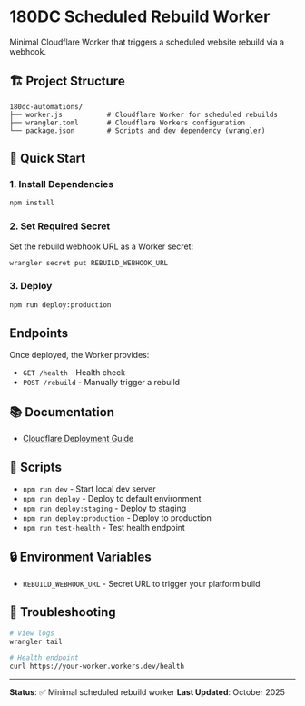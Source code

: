 # 180DC Scheduled Rebuild Worker

Minimal Cloudflare Worker that triggers a scheduled website rebuild via a webhook.

## 🏗️ Project Structure
```
180dc-automations/
├── worker.js           # Cloudflare Worker for scheduled rebuilds
├── wrangler.toml       # Cloudflare Workers configuration
└── package.json        # Scripts and dev dependency (wrangler)
```

## 🚀 Quick Start

### 1. Install Dependencies
```bash
npm install
```

### 2. Set Required Secret
Set the rebuild webhook URL as a Worker secret:
```bash
wrangler secret put REBUILD_WEBHOOK_URL
```

### 3. Deploy
```bash
npm run deploy:production
```

## Endpoints
Once deployed, the Worker provides:
- `GET /health` - Health check
- `POST /rebuild` - Manually trigger a rebuild

## 📚 Documentation
- [Cloudflare Deployment Guide](./CLOUDFLARE-DEPLOYMENT.md)

## 🔧 Scripts
- `npm run dev` - Start local dev server
- `npm run deploy` - Deploy to default environment
- `npm run deploy:staging` - Deploy to staging
- `npm run deploy:production` - Deploy to production
- `npm run test-health` - Test health endpoint

## 🔒 Environment Variables
- `REBUILD_WEBHOOK_URL` - Secret URL to trigger your platform build

## 🚨 Troubleshooting
```bash
# View logs
wrangler tail

# Health endpoint
curl https://your-worker.workers.dev/health
```

---
**Status**: ✅ Minimal scheduled rebuild worker
**Last Updated**: October 2025